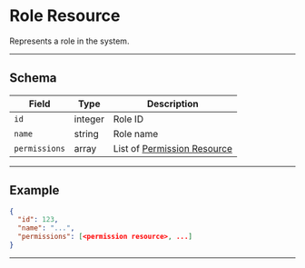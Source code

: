 # Role Resource

Represents a role in the system.


---

## Schema
| Field          | Type    | Description                                 |
|--------------- |---------|---------------------------------------------|
| `id`           | integer | Role ID                                     |
| `name`         | string  | Role name                                   |
| `permissions`  | array   | List of [Permission Resource](../permissions/permission_resource.md) |

---

## Example
```json
{
  "id": 123,
  "name": "...",
  "permissions": [<permission resource>, ...]
}
```

---

